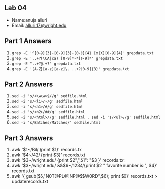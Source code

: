 ## Lab 04

- Name:anuja alluri
- Email: alluri.17@wright.edu

## Part 1 Answers

1. `grep -E '^[0-9]{3}-[0-9]{3}-[0-9]{4} [x|X][0-9]{4}' grepdata.txt`
2. `grep -E '..+?(\CA|ca) [0-9]*-*[0-9]*' grepdata.txt`
3. `grep -E "..+?@.+?" grepdata.txt`
4. `grep -E '[A-Z][a-z][a-z]\. ..+?[0-9]{3}' grepdata.txt`

## Part 2 Answers

1. `sed -i 's/<\w\w>$//g' sedfile.html`
2. `sed -i 's/<li>/-/g' sedfile.html`
3. `sed -i 's/<h1>/#/g' sedfile.html`
4. `sed -i 's/<h2>/##/g' sedfile.html`
5. `sed -i 's/<html>//g' sedfile.html , sed -i 's/<ul>//g' sedfile.html`
6. `sed -i 's/Batches/Matches/' sedfile.html`

## Part 3 Answers

1. awk '$1~/Bil/ {print $1}' records.tx
2. awk '$4~/42/ {print $3}' records.txt 
3. awk '$3~/wright.edu/ {print $2",",$1": "$3 }' records.txt
4. awk '$3~/wright.edu/ &&$6~/1234/{print $2 " favorite number is:", $4}' records.txt
5. awk '{ gsub($6,"N0T@PL@!NP@$$W0RD",$6); print $0}' records.txt > updaterecords.txt
